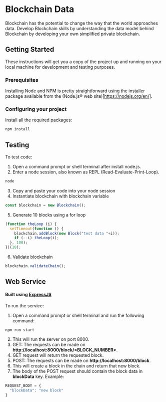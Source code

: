 # Blockchain Data

Blockchain has the potential to change the way that the world approaches data. Develop Blockchain skills by understanding the data model behind Blockchain by developing your own simplified private blockchain.

## Getting Started

These instructions will get you a copy of the project up and running on your local machine for development and testing purposes.

### Prerequisites

Installing Node and NPM is pretty straightforward using the installer package available from the (Node.js® web site)[https://nodejs.org/en/].

### Configuring your project

Install all the required packages:

  ```sh
  npm install
  ```

## Testing

To test code:
1. Open a command prompt or shell terminal after install node.js.
2. Enter a node session, also known as REPL (Read-Evaluate-Print-Loop).

```sh
node
```

3. Copy and paste your code into your node session
4. Instantiate blockchain with blockchain variable

```javascript
const blockchain = new Blockchain();
```

5. Generate 10 blocks using a for loop

```javascript
(function theLoop (i) {
  setTimeout(function () {
    blockchain.addBlock(new Block("test data "+i));
    if (--i) theLoop(i);
  }, 100);
})(10);
```

6. Validate blockchain

```javascript
blockchain.validateChain();
```

## Web Service

#### Built using [ExpressJS](https://expressjs.com/)

To run the service:
1. Open a command prompt or shell terminal and run the following command:

```sh
npm run start
```

2. This will run the server on port 8000.
3. GET: The requests can be made on **http://localhost:8000/block/<BLOCK_NUMBER>**.
4. GET request will return the requested block.
5. POST: The requests can be made on **http://localhost:8000/block**.
6. This will create a block in the chain and return that new block.
7. The body of the POST request should contain the block data in **blockData** key. Example:

```javascript
REQUEST_BODY = {
  "blockData": "new block"
}
```
